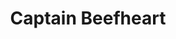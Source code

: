 ---
title: "Captain Beefheart"
summary: "Born: 15th January 1941, Glendale, California, USA. Died: 17th December 2010, Arcata, California, USA. Captain Beefheart, aka Don Van Vliet; vocalist, harp-player, saxophonist, flautist, songwriter, lyricist, poet & painter. As a frontman of \"Captain Beefheart And His Magic Band\" or working without , the captain recorded a dozen official albums. Several live releases would follow, some of them perhaps not entirely official. Van Vliet's career path was also interwoven with that of , and was followed by secluded 'retirement' with his wife in 1982 when he began painting full time. He maintained an affinity for wildlife throughout his life and was a keen conservationist. He forged a successful career as a painter, exhibiting in galleries in New York, the UK and Europe, before dying of complications from multiple sclerosis. First recorded appearance: \"A Low Forceps Delivery,\" featuring Don Glen Vliet, at Glendale Research Hospital 16:25 hours on 1941-01-15."
image: "captain-beefheart.jpg"
---